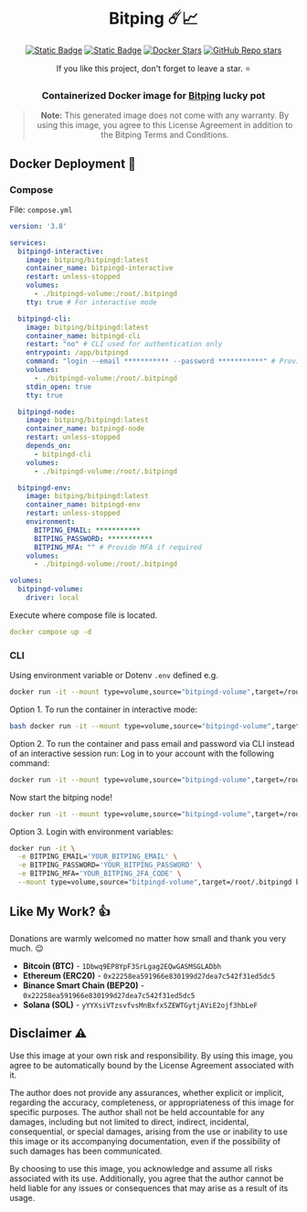 <h1 align="center">
Bitping ☄️📈
</h1>

<div align="center">

[![Static Badge](https://img.shields.io/badge/GitHub-blue?style=flat&logo=github)](https://github.com/AnikBeris/bitping)
[![Static Badge](https://img.shields.io/badge/License-purple?style=flat&logo=github)](https://github.com/AnikBeris/bitping/blob/main/LICENSE)
[![Docker Stars](https://img.shields.io/docker/stars/xterna/honeygain-pot?logo=docker&label=Docker%20Stars)](https://hub.docker.com/r/bitping/bitpingd)
[![GitHub Repo stars](https://img.shields.io/github/stars/XternA/honeygain-reward?style=flat&logo=github&label=Stars&color=orange)](https://github.com/AnikBeris/bitping)


If you like this project, don't forget to leave a star. ⭐

### Containerized Docker image for [Bitping](bit.ly/4jiu0UT) lucky pot 


>**Note:** This generated image does not come with any warranty. By using this image, you agree to this License Agreement in addition to the Bitping Terms and Conditions.

</div>




## Docker Deployment 🐋
### Compose
File: `compose.yml`
```yaml
version: '3.8'

services:
  bitpingd-interactive:
    image: bitping/bitpingd:latest
    container_name: bitpingd-interactive
    restart: unless-stopped
    volumes:
      - ./bitpingd-volume:/root/.bitpingd
    tty: true # For interactive mode

  bitpingd-cli:
    image: bitping/bitpingd:latest
    container_name: bitpingd-cli
    restart: "no" # CLI used for authentication only
    entrypoint: /app/bitpingd
    command: "login --email *********** --password ***********" # Provide MFA if required
    volumes:
      - ./bitpingd-volume:/root/.bitpingd
    stdin_open: true
    tty: true

  bitpingd-node:
    image: bitping/bitpingd:latest
    container_name: bitpingd-node
    restart: unless-stopped
    depends_on:
      - bitpingd-cli
    volumes:
      - ./bitpingd-volume:/root/.bitpingd

  bitpingd-env:
    image: bitping/bitpingd:latest
    container_name: bitpingd-env
    restart: unless-stopped
    environment:
      BITPING_EMAIL: ***********
      BITPING_PASSWORD: ***********
      BITPING_MFA: "" # Provide MFA if required
    volumes:
      - ./bitpingd-volume:/root/.bitpingd

volumes:
  bitpingd-volume:
    driver: local
```

Execute where compose file is located.
```yaml
docker compose up -d
```

### CLI
Using environment variable or Dotenv `.env` defined e.g.
```sh
docker run -it --mount type=volume,source="bitpingd-volume",target=/root/.bitpingd --entrypoint /app/bitpingd bitping/bitpingd:latest login --email "YOUR_BITPING_EMAIL" --password "YOUR_BITPING_PASSWORD"
```
Option 1. To run the container in interactive mode:
```sh
bash docker run -it --mount type=volume,source="bitpingd-volume",target=/root/.bitpingd bitping/bitpingd:latest
```

Option 2. To run the container and pass email and password via CLI instead of an interactive session run:
Log in to your account with the following command:
```sh
docker run -it --mount type=volume,source="bitpingd-volume",target=/root/.bitpingd --entrypoint /app/bitpingd bitping/bitpingd:latest login --email "YOUR_BITPING_EMAIL" --password "YOUR_BITPING_PASSWORD"
```
Now start the bitping node!
```sh
docker run -it --mount type=volume,source="bitpingd-volume",target=/root/.bitpingd bitping/bitpingd:latest
```

Option 3. Login with environment variables:
```sh
docker run -it \
  -e BITPING_EMAIL='YOUR_BITPING_EMAIL' \
  -e BITPING_PASSWORD='YOUR_BITPING_PASSWORD' \
  -e BITPING_MFA='YOUR_BITPING_2FA_CODE' \
  --mount type=volume,source="bitpingd-volume",target=/root/.bitpingd bitping/bitpingd:latest
```




## Like My Work? 👍
Donations are warmly welcomed no matter how small and thank you very much. 😌
- **Bitcoin (BTC)** - `1Dbwq9EP8YpF3SrLgag2EQwGASMSGLADbh`
- **Ethereum (ERC20)** - `0x22258ea591966e830199d27dea7c542f31ed5dc5`
- **Binance Smart Chain (BEP20)** - `0x22258ea591966e830199d27dea7c542f31ed5dc5`
- **Solana (SOL)** - `yYYXsiVTzsvfvsMnBxfxSZEWTGytjAViE2ojf3hbLeF`

## Disclaimer ⚠️
Use this image at your own risk and responsibility. By using this image, you agree to be automatically bound by the License Agreement associated with it.

The author does not provide any assurances, whether explicit or implicit, regarding the accuracy, completeness, or appropriateness of this image for specific purposes. The author shall not be held accountable for any damages, including but not limited to direct, indirect, incidental, consequential, or special damages, arising from the use or inability to use this image or its accompanying documentation, even if the possibility of such damages has been communicated.

By choosing to use this image, you acknowledge and assume all risks associated with its use. Additionally, you agree that the author cannot be held liable for any issues or consequences that may arise as a result of its usage.
